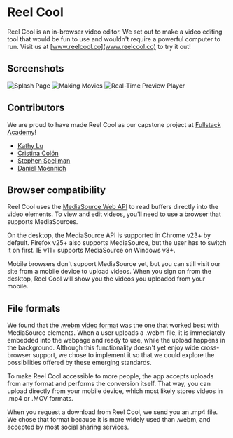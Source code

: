 # Reel Cool
Reel Cool is an in-browser video editor. We set out to make a video editing tool that would be fun to use and wouldn't require a powerful computer to run. Visit us at [www.reelcool.co](www.reelcool.co) to try it out!

## Screenshots
![Splash Page](https://raw.githubusercontent.com/reelcool/reelcool/master/server/files/assets/ReelCoolScreenshot1.png)
![Making Movies](https://raw.githubusercontent.com/reelcool/reelcool/master/server/files/assets/ReelCoolScreenshot2.png)
![Real-Time Preview Player](https://raw.githubusercontent.com/reelcool/reelcool/master/server/files/assets/ReelCoolScreenshot3.png)

## Contributors
We are proud to have made Reel Cool as our capstone project at [Fullstack Academy](http://www.fullstackacademy.com/)!
- [Kathy Lu](https://github.com/warsucks)
- [Cristina Colón](https://github.com/kriztynna)
- [Stephen Spellman](https://github.com/Spells24)
- [Daniel Moennich](https://github.com/dmoennich)

## Browser compatibility
Reel Cool uses the [MediaSource Web API](https://developer.mozilla.org/en-US/docs/Web/API/MediaSource) to read buffers directly into the video elements. To view and edit videos, you'll need to use a browser that supports MediaSources.

On the desktop, the MediaSource API is supported in Chrome v23+ by default. Firefox v25+ also supports MediaSource, but the user has to switch it on first. IE v11+ supports MediaSource on Windows v8+.

Mobile browsers don't support MediaSource yet, but you can still visit our site from a mobile device to upload videos. When you sign on from the desktop, Reel Cool will show you the videos you uploaded from your mobile.

## File formats
We found that the [.webm video format](http://www.webmproject.org/) was the one that worked best with MediaSource elements. When a user uploads a .webm file, it is immediately embedded into the webpage and ready to use, while the upload happens in the background. Although this functionality doesn't yet enjoy wide cross-browser support, we chose to implement it so that we could explore the possibilities offered by these emerging standards.

To make Reel Cool accessible to more people, the app accepts uploads from any format and performs the conversion itself. That way, you can upload directly from your mobile device, which most likely stores videos in .mp4 or .MOV formats.

When you request a download from Reel Cool, we send you an .mp4 file. We chose that format because it is more widely used than .webm, and accepted by most social sharing services.
